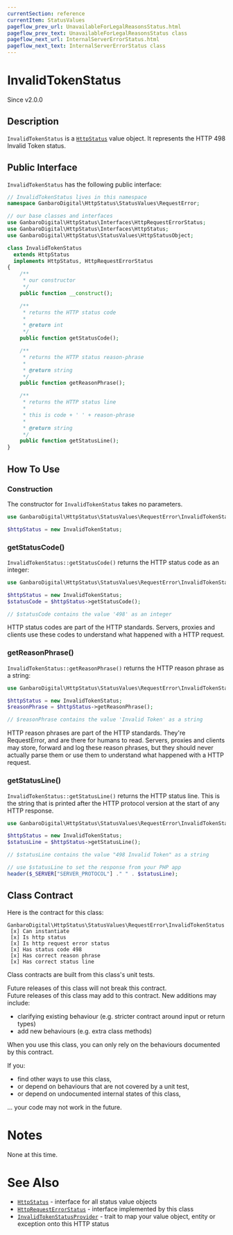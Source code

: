 ```yaml
---
currentSection: reference
currentItem: StatusValues
pageflow_prev_url: UnavailableForLegalReasonsStatus.html
pageflow_prev_text: UnavailableForLegalReasonsStatus class
pageflow_next_url: InternalServerErrorStatus.html
pageflow_next_text: InternalServerErrorStatus class
---
```


# InvalidTokenStatus

<div class="callout info">
Since v2.0.0
</div>

## Description

`InvalidTokenStatus` is a [`HttpStatus`](../Interfaces/HttpStatus.html) value object. It represents the HTTP 498 Invalid Token status.

## Public Interface

`InvalidTokenStatus` has the following public interface:

```php
// InvalidTokenStatus lives in this namespace
namespace GanbaroDigital\HttpStatus\StatusValues\RequestError;

// our base classes and interfaces
use GanbaroDigital\HttpStatus\Interfaces\HttpRequestErrorStatus;
use GanbaroDigital\HttpStatus\Interfaces\HttpStatus;
use GanbaroDigital\HttpStatus\StatusValues\HttpStatusObject;

class InvalidTokenStatus
  extends HttpStatus
  implements HttpStatus, HttpRequestErrorStatus
{
    /**
     * our constructor
     */
    public function __construct();

    /**
     * returns the HTTP status code
     *
     * @return int
     */
    public function getStatusCode();

    /**
     * returns the HTTP status reason-phrase
     *
     * @return string
     */
    public function getReasonPhrase();

    /**
     * returns the HTTP status line
     *
     * this is code + ' ' + reason-phrase
     *
     * @return string
     */
    public function getStatusLine();
}
```

## How To Use

### Construction

The constructor for `InvalidTokenStatus` takes no parameters.

```php
use GanbaroDigital\HttpStatus\StatusValues\RequestError\InvalidTokenStatus;

$httpStatus = new InvalidTokenStatus;
```

### getStatusCode()

`InvalidTokenStatus::getStatusCode()` returns the HTTP status code as an integer:

```php
use GanbaroDigital\HttpStatus\StatusValues\RequestError\InvalidTokenStatus;

$httpStatus = new InvalidTokenStatus;
$statusCode = $httpStatus->getStatusCode();

// $statusCode contains the value '498' as an integer
```

HTTP status codes are part of the HTTP standards. Servers, proxies and clients use these codes to understand what happened with a HTTP request.

### getReasonPhrase()

`InvalidTokenStatus::getReasonPhrase()` returns the HTTP reason phrase as a string:

```php
use GanbaroDigital\HttpStatus\StatusValues\RequestError\InvalidTokenStatus;

$httpStatus = new InvalidTokenStatus;
$reasonPhrase = $httpStatus->getReasonPhrase();

// $reasonPhrase contains the value 'Invalid Token' as a string
```

HTTP reason phrases are part of the HTTP standards. They're RequestError, and are there for humans to read. Servers, proxies and clients may store, forward and log these reason phrases, but they should never actually parse them or use them to understand what happened with a HTTP request.

### getStatusLine()

`InvalidTokenStatus::getStatusLine()` returns the HTTP status line. This is the string that is printed after the HTTP protocol version at the start of any HTTP response.

```php
use GanbaroDigital\HttpStatus\StatusValues\RequestError\InvalidTokenStatus;

$httpStatus = new InvalidTokenStatus;
$statusLine = $httpStatus->getStatusLine();

// $statusLine contains the value "498 Invalid Token" as a string

// use $statusLine to set the response from your PHP app
header($_SERVER["SERVER_PROTOCOL"] ." " . $statusLine);
```

## Class Contract

Here is the contract for this class:

    GanbaroDigital\HttpStatus\StatusValues\RequestError\InvalidTokenStatus
     [x] Can instantiate
     [x] Is http status
     [x] Is http request error status
     [x] Has status code 498
     [x] Has correct reason phrase
     [x] Has correct status line

Class contracts are built from this class's unit tests.

<div class="callout success">
Future releases of this class will not break this contract.
</div>

<div class="callout info" markdown="1">
Future releases of this class may add to this contract. New additions may include:

* clarifying existing behaviour (e.g. stricter contract around input or return types)
* add new behaviours (e.g. extra class methods)
</div>

<div class="callout warning" markdown="1">
When you use this class, you can only rely on the behaviours documented by this contract.

If you:

* find other ways to use this class,
* or depend on behaviours that are not covered by a unit test,
* or depend on undocumented internal states of this class,

... your code may not work in the future.
</div>

# Notes

None at this time.

# See Also

* [`HttpStatus`](../Interfaces/HttpStatus.html) - interface for all status value objects
* [`HttpRequestErrorStatus`](../Interfaces/HttpRequestErrorStatus.html) - interface implemented by this class
* [`InvalidTokenStatusProvider`](../StatusProviders/InvalidTokenStatusProvider.html) - trait to map your value object, entity or exception onto this HTTP status
